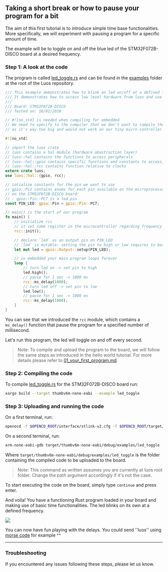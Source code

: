 ## Taking a short break or how to pause your program for a bit

The aim of this first tutorial is to introduce simple time base functionalities. More specifically, we will experiment with pausing a program for a specific amount of time.

The example will be to toggle on and off the blue led of the STM32F072B-DISCO board at a desired frequency.

### Step 1: A look at the code

The program is called [led_toggle.rs](https://github.com/pollen-robotics/luos/blob/tutorial-led-button/examples/led_toggle.rs) and can be found in the [examples](https://github.com/pollen-robotics/luos/blob/tutorial-led-button/examples/) folder at the root of the Luos repository.

```rust
/// This example demonstrates how to blink an led on/off at a defined frequency
/// It demonstrates how to access low level hardware from luos and use basic time functionalities
/// 
/// Board: STM32F072B-DISCO
/// Tested on: 16/01/2018

// #![no_std] is needed when compiling for embedded
// We need to specify to the compiler that we don't want to compile the whole standard library
// as it's way too big and would not work on our tiny micro controller.

#![no_std]

// import the luos crate
// luos contains a hal module (hardware abastraction layer)
// luos::hal contains the functions to access peripherals
// luos::hal::gpio contains specific functions and constants to access, read and write on pins
// luos::hal::rcc contains function relative to clocks
extern crate luos;
use luos::hal::{gpio, rcc};

// intialize constants for the pin we want to use
// gpio::Pin contains enums for each pin available on the microprocessor
// on the STM32F072B-DISCO board:
// - gpio::Pin::PC7 is a led pin
const PIN_LED: gpio::Pin = gpio::Pin::PC7;

// main() is the start of our program
fn main() {
    // initialize rcc
    // it set some register in the microcontroller regarding frequency of timers
    rcc::init();

    // declare `led` as an output pin on PIN_LED
    // `led` is mutable: setting the pin to high or low requires to borrow a the variable
    let mut led = gpio::Output::setup(PIN_LED);

    // in embedded your main program loops forever
    loop {
        // turn led on -> set pin to high
        led.high();
        // pause for 1 sec -> 1000 ms
        rcc::ms_delay(1000);
        // turn led off -> set pin to low
        led.low();
        // pause for 1 sec -> 1000 ms
        rcc::ms_delay(1000);
    }
}
```

You can see that we introduced the ```rcc``` module, which contains a ```ms_delay()``` function that pause the program for a specified number of millisecond.

Let's run this program, the led will toggle on and off every second.

> Note: To compile and upload the program to the board, we will follow the same steps as introduced in the hello world tutorial. For more details please refer to [01_your_first_program.md](./01_your_first_program.md).

### Step 2: Compiling the code

To compile [led_toggle.rs](https://github.com/pollen-robotics/luos/blob/tutorial-led-button/examples/led_toggle.rs) for the STM32F072B-DISCO board run:
```bash
xargo build --target thumbv6m-none-eabi --example led_toggle
```

### Step 3: Uploading and running the code

On a first terminal, run:
```bash
openocd -f $OPENCD_ROOT/interface/stlink-v2.cfg -f $OPENCD_ROOT/target/stm32f0x.cfg
```

On a second terminal, run:
```bash
arm-none-eabi-gdb target/thumbv6m-none-eabi/debug/examples/led_toggle
```
Where ```target/thumbv6m-none-eabi/debug/examples/led_toggle``` is the folder containing the compiled code to be uploaded to the board.

> Note: This command as written assumes you are currently at luos root folder. Change the path argument accordingly if it's not the case.

To start executing the code on the board, simply type ```continue``` and press enter.

And voila! You have a functioning Rust program loaded in your board and making use of basic time functionalities. The led blinks on its own at a defined frequency.

<img src="https://www.pollen-robotics.com/uploads/tutorials/02/video_led_toggle.gif">

You can now have fun playing with the delays. You could send ''luos'' using [morse code](https://en.wikipedia.org/wiki/Morse_code) for example ^^

---

### Troubleshooting

If you encountered any issues following these steps, please let us know.

